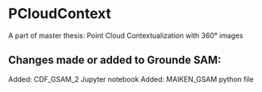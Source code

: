 # PCloudContext
A part of master thesis: Point Cloud Contextualization with 360° images
## Changes made or added to Grounde SAM:
Added: CDF_GSAM_2 Jupyter notebook
Added: MAIKEN_GSAM python file